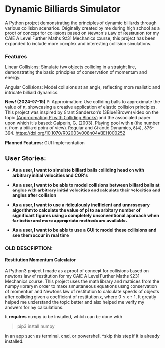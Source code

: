 # Dynamic Billiards Simulator

A Python project demonstrating the principles of dynamic billiards through various collision scenarios. Originally created by me during high school as a proof of concept for collisions based on Newton's Law of Restitution for my CAIE A Level Further Maths 9231 Mechanics course, this project has been expanded to include more complex and interesting collision simulations.

### Features
Linear Collisions: Simulate two objects colliding in a straight line, demonstrating the basic principles of conservation of momentum and energy.

Angular Collisions: Model collisions at an angle, reflecting more realistic and intricate billiard dynamics.

**New! (2024-07-15)**
Pi Approximation: Use colliding balls to approximate the value of π, showcasing a creative application of elastic collision principles.
  This project was inspired by Grant Sanderson's (3Blue1Brown) video on the topic [(Approximating Pi with Colliding Blocks)](https://www.youtube.com/watch?v=jsYwFizhncE) and the associated paper upon which it is based:
  Galperin, G. (2003). Playing pool with π (the number π from a billiard point of view). Regular and Chaotic Dynamics, 8(4), 375-394. https://doi.org/10.1070/RD2003v008n04ABEH000252

**Planned Features:**
GUI Implementation

## User Stories:

- **As a user, I want to simulate billiard balls colliding head on with arbitrary initial velocities and COR's**

- **As a user, I want to be able to model collisions between billiard balls at angles with arbitrary initial velocities and calculate their velocities and angles after collision**

-  **As a user,  I want to use a ridiculously inefficient and unnessesary algorithm to calculate the value of pi to an arbitary number of significant figures using a completely unconventional approach when far better and more appropriate methods are available.**
    
- **As a user, I want to be able to use a GUI to model these collisions and see them occur in real time**
    








### OLD DESCRIPTION:
#### Restitution Momentum Calculator

A Python3 project I made as a proof of concept for collisions based on newtons law of restitution for my CAIE A Level Further Maths 9231 Mechanics course.
This project uses the math library and matrices from the numpy library in order to make simultaneous equations using conservation of momentum and Newtons law of restitution to calculate speeds of objects after colliding given a coefficient of restitution x, where 0 ≤ x ≤ 1.
It greatly helped me understand the topic better and also helped me verify my answers for my calculations.

It **requires** numpy to be installed, which can be done with
>pip3 install numpy

in an app such as terminal, cmd, or powershell. 
^skip this step if it is already installed.
